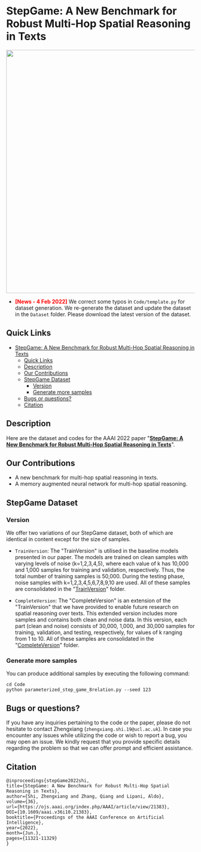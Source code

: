 # StepGame: A New Benchmark for Robust Multi-Hop Spatial Reasoning in Texts

<p align="center">
  <a><img src="Figure/FrontExample.png" width="650"></a>
  <br />
</p>

- **<span style="color:red;">[News - 4 Feb 2022]</span>** We correct some typos in `Code/template.py` for dataset generation. We re-generate the dataset and update the dataset in the `Dataset` folder. Please download the latest version of the dataset.

## Quick Links
- [StepGame: A New Benchmark for Robust Multi-Hop Spatial Reasoning in Texts](#stepgame-a-new-benchmark-for-robust-multi-hop-spatial-reasoning-in-texts)
  - [Quick Links](#quick-links)
  - [Description](#description)
  - [Our Contributions](#our-contributions)
  - [StepGame Dataset](#stepgame-dataset)
    - [Version](#version)
    - [Generate more samples](#generate-more-samples)
  - [Bugs or questions?](#bugs-or-questions)
  - [Citation](#citation)

## Description
Here are the dataset and codes for the AAAI 2022 paper "[**StepGame: A New Benchmark for Robust Multi-Hop Spatial Reasoning in Texts**](https://ojs.aaai.org/index.php/AAAI/article/view/21383)".

## Our Contributions
* A new benchmark for multi-hop spatial reasoning in texts.
* A memory augmented neural network for multi-hop spatial reasoning.

## StepGame Dataset
### Version
We offer two variations of our StepGame dataset, both of which are identical in content except for the size of samples.
- `TrainVersion`: The "TrainVersion" is utilised in the baseline models presented in our paper. The models are trained on clean samples with varying levels of noise (k=1,2,3,4,5), where each value of k has 10,000 and 1,000 samples for training and validation, respectively. Thus, the total number of training samples is 50,000. During the testing phase, noise samples with k=1,2,3,4,5,6,7,8,9,10 are used. All of these samples are consolidated in the "[TrainVersion](Dataset/TrainVersion)" folder.

- `CompleteVersion`: The "CompleteVersion" is an extension of the "TrainVersion" that we have provided to enable future research on spatial reasoning over texts. This extended version includes more samples and contains both clean and noise data. In this version, each part (clean and noise) consists of 30,000, 1,000, and 30,000 samples for training, validation, and testing, respectively, for values of k ranging from 1 to 10. All of these samples are consolidated in the "[CompleteVersion](Dataset/CompleteVersion)" folder.

### Generate more samples
You can produce additional samples by executing the following command:
```
cd Code
python parameterized_step_game_8relation.py --seed 123
```

## Bugs or questions?
If you have any inquiries pertaining to the code or the paper, please do not hesitate to contact Zhengxiang (`zhengxiang.shi.19@ucl.ac.uk`). In case you encounter any issues while utilizing the code or wish to report a bug, you may open an issue. We kindly request that you provide specific details regarding the problem so that we can offer prompt and efficient assistance.

## Citation
```
@inproceedings{stepGame2022shi,
title={StepGame: A New Benchmark for Robust Multi-Hop Spatial Reasoning in Texts},
author={Shi, Zhengxiang and Zhang, Qiang and Lipani, Aldo},
volume={36},
url={https://ojs.aaai.org/index.php/AAAI/article/view/21383},
DOI={10.1609/aaai.v36i10.21383}, 
booktitle={Proceedings of the AAAI Conference on Artificial Intelligence},
year={2022},
month={Jun.},
pages={11321-11329}
}
```

